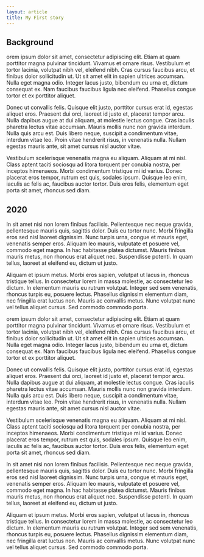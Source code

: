 ```yaml
---
layout: article
title: My First story
---
```

## Background
 
orem ipsum dolor sit amet, consectetur adipiscing elit. Etiam at quam porttitor magna pulvinar tincidunt. Vivamus et ornare risus. Vestibulum et tortor lacinia, volutpat nibh vel, eleifend nibh. Cras cursus faucibus arcu, et finibus dolor sollicitudin ut. Ut sit amet elit in sapien ultrices accumsan. Nulla eget magna odio. Integer lacus justo, bibendum eu urna et, dictum consequat ex. Nam faucibus faucibus ligula nec eleifend. Phasellus congue tortor et ex porttitor aliquet.

Donec ut convallis felis. Quisque elit justo, porttitor cursus erat id, egestas aliquet eros. Praesent dui orci, laoreet id justo et, placerat tempor arcu. Nulla dapibus augue at dui aliquam, at molestie lectus congue. Cras iaculis pharetra lectus vitae accumsan. Mauris mollis nunc non gravida interdum. Nulla quis arcu est. Duis libero neque, suscipit a condimentum vitae, interdum vitae leo. Proin vitae hendrerit risus, in venenatis nulla. Nullam egestas mauris ante, sit amet cursus nisl auctor vitae.

Vestibulum scelerisque venenatis magna eu aliquam. Aliquam at mi nisl. Class aptent taciti sociosqu ad litora torquent per conubia nostra, per inceptos himenaeos. Morbi condimentum tristique mi id varius. Donec placerat eros tempor, rutrum est quis, sodales ipsum. Quisque leo enim, iaculis ac felis ac, faucibus auctor tortor. Duis eros felis, elementum eget porta sit amet, rhoncus sed diam.

## 2020
In sit amet nisi non lorem finibus facilisis. Pellentesque nec neque gravida, pellentesque mauris quis, sagittis dolor. Duis eu tortor nunc. Morbi fringilla eros sed nisl laoreet dignissim. Nunc turpis urna, congue et mauris eget, venenatis semper eros. Aliquam leo mauris, vulputate et posuere vel, commodo eget magna. In hac habitasse platea dictumst. Mauris finibus mauris metus, non rhoncus erat aliquet nec. Suspendisse potenti. In quam tellus, laoreet at eleifend eu, dictum ut justo.

Aliquam et ipsum metus. Morbi eros sapien, volutpat ut lacus in, rhoncus tristique tellus. In consectetur lorem in massa molestie, ac consectetur leo dictum. In elementum mauris eu rutrum volutpat. Integer sed sem venenatis, rhoncus turpis eu, posuere lectus. Phasellus dignissim elementum diam, nec fringilla erat luctus non. Mauris ac convallis metus. Nunc volutpat nunc vel tellus aliquet cursus. Sed commodo commodo porta.

orem ipsum dolor sit amet, consectetur adipiscing elit. Etiam at quam porttitor magna pulvinar tincidunt. Vivamus et ornare risus. Vestibulum et tortor lacinia, volutpat nibh vel, eleifend nibh. Cras cursus faucibus arcu, et finibus dolor sollicitudin ut. Ut sit amet elit in sapien ultrices accumsan. Nulla eget magna odio. Integer lacus justo, bibendum eu urna et, dictum consequat ex. Nam faucibus faucibus ligula nec eleifend. Phasellus congue tortor et ex porttitor aliquet.

Donec ut convallis felis. Quisque elit justo, porttitor cursus erat id, egestas aliquet eros. Praesent dui orci, laoreet id justo et, placerat tempor arcu. Nulla dapibus augue at dui aliquam, at molestie lectus congue. Cras iaculis pharetra lectus vitae accumsan. Mauris mollis nunc non gravida interdum. Nulla quis arcu est. Duis libero neque, suscipit a condimentum vitae, interdum vitae leo. Proin vitae hendrerit risus, in venenatis nulla. Nullam egestas mauris ante, sit amet cursus nisl auctor vitae.

Vestibulum scelerisque venenatis magna eu aliquam. Aliquam at mi nisl. Class aptent taciti sociosqu ad litora torquent per conubia nostra, per inceptos himenaeos. Morbi condimentum tristique mi id varius. Donec placerat eros tempor, rutrum est quis, sodales ipsum. Quisque leo enim, iaculis ac felis ac, faucibus auctor tortor. Duis eros felis, elementum eget porta sit amet, rhoncus sed diam.

In sit amet nisi non lorem finibus facilisis. Pellentesque nec neque gravida, pellentesque mauris quis, sagittis dolor. Duis eu tortor nunc. Morbi fringilla eros sed nisl laoreet dignissim. Nunc turpis urna, congue et mauris eget, venenatis semper eros. Aliquam leo mauris, vulputate et posuere vel, commodo eget magna. In hac habitasse platea dictumst. Mauris finibus mauris metus, non rhoncus erat aliquet nec. Suspendisse potenti. In quam tellus, laoreet at eleifend eu, dictum ut justo.

Aliquam et ipsum metus. Morbi eros sapien, volutpat ut lacus in, rhoncus tristique tellus. In consectetur lorem in massa molestie, ac consectetur leo dictum. In elementum mauris eu rutrum volutpat. Integer sed sem venenatis, rhoncus turpis eu, posuere lectus. Phasellus dignissim elementum diam, nec fringilla erat luctus non. Mauris ac convallis metus. Nunc volutpat nunc vel tellus aliquet cursus. Sed commodo commodo porta.
